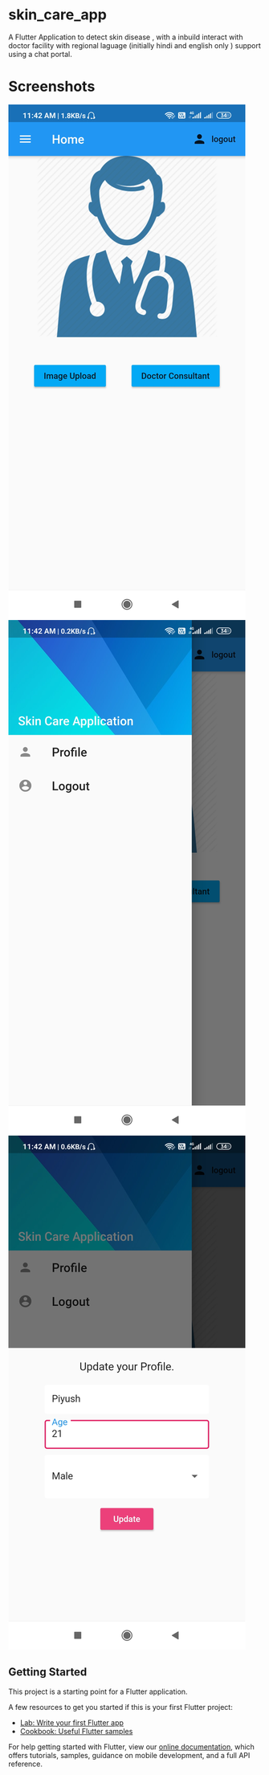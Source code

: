 # skin_care_app

A Flutter Application to detect skin disease , with a inbuild interact with doctor  facility with regional laguage (initially hindi and english only ) support  using a chat portal. 

# Screenshots
![](Screenshots/Screen1.jpg)
![](Screenshots/Screen2.jpg)
![](Screenshots/Screen3.jpg)
## Getting Started

This project is a starting point for a Flutter application.

A few resources to get you started if this is your first Flutter project:

- [Lab: Write your first Flutter app](https://flutter.dev/docs/get-started/codelab)
- [Cookbook: Useful Flutter samples](https://flutter.dev/docs/cookbook)

For help getting started with Flutter, view our
[online documentation](https://flutter.dev/docs), which offers tutorials,
samples, guidance on mobile development, and a full API reference.
